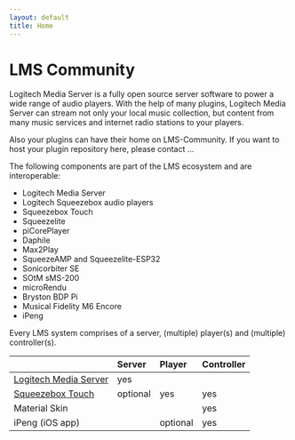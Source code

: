 ```yaml
---
layout: default
title: Home
---
```


LMS Community
====

Logitech Media Server is a fully open source server software to power a wide range of audio players. With the help of many plugins, Logitech Media Server can stream not only your local music collection, but content from many music services and internet radio stations to your players.

Also your plugins can have their home on LMS-Community. If you want to host your plugin repository here, please contact ...

The following components are part of the LMS ecosystem and are interoperable:

 * Logitech Media Server
 * Logitech Squeezebox audio players
  * Squeezebox Touch
 * Squeezelite
 * piCorePlayer
 * Daphile
 * Max2Play
 * SqueezeAMP and Squeezelite-ESP32
 * Sonicorbiter SE
 * SOtM sMS-200
 * microRendu
 * Bryston BDP Pi
 * Musical Fidelity M6 Encore
 * iPeng
 
Every LMS system comprises of a server, (multiple) player(s) and (multiple) controller(s).

|                                                                             | Server   | Player   | Controller |
| :-------------------------------------------------------------------------- | :------- | :------- | :--------- |
| [Logitech Media Server](https://github.com/Logitech/slimserver/)            | yes      |          |            |
| [Squeezebox Touch](https://wiki.slimdevices.com/index.php/Squeezebox_Touch) | optional | yes      | yes        |
| Material Skin                                                               |          |          | yes        |
| iPeng (iOS app)                                                             |          | optional | yes        |
